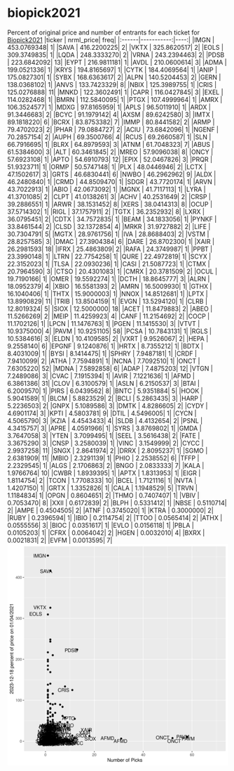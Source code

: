 # biopick2021
Percent of original price and number of entrants for each ticket for [Biopick2021](https://twitter.com/hashtag/Biopick2021)
|ticker |  nrml_price| freq|
|:------|-----------:|----:|
|IMGN   | 453.0769348|    1|
|SAVA   | 416.2200225|    2|
|VKTX   | 325.8620517|    2|
|EOLS   | 309.3749835|    1|
|LQDA   | 248.3333270|    2|
|VRNA   | 243.2394463|    2|
|PDSB   | 223.6842092|   13|
|EYPT   | 216.9811181|    1|
|AVDL   | 210.0600614|    3|
|ADMA   | 199.0521336|    1|
|KRYS   | 194.8165697|    1|
|CYTK   | 184.4069564|    1|
|ANIP   | 175.0827301|    1|
|SYBX   | 168.6363617|    2|
|ALPN   | 140.5204453|    2|
|GERN   | 138.0368102|    1|
|ANVS   | 133.7423329|    8|
|NBIX   | 125.3989755|    1|
|CRIS   | 125.0276888|   11|
|MNKD   | 122.3602491|    1|
|CAPR   | 116.0427845|    3|
|EXEL   | 114.0282468|    1|
|BMRN   | 112.5840095|    1|
|PTGX   | 107.4999964|    1|
|AMRX   | 106.3524577|    1|
|MDXG   |  97.8165959|    1|
|APLS   |  96.5011910|    1|
|ARDX   |  91.3446683|    2|
|BCYC   |  91.1979142|    4|
|AXSM   |  89.6242580|    3|
|IMTX   |  89.1818220|    6|
|BCRX   |  83.8753382|    7|
|IMMP   |  80.8441582|    2|
|ARMP   |  79.4702023|    2|
|PHAR   |  79.0884727|    2|
|ACIU   |  73.6842096|    1|
|NGENF  |  70.2857154|    2|
|AUPH   |  69.3500766|    4|
|RCUS   |  69.2660587|    1|
|SLN    |  66.7916695|    1|
|BLRX   |  64.8979593|    3|
|ATNM   |  61.7048323|    7|
|ABUS   |  61.5384600|    3|
|ALT    |  60.3461845|    2|
|MREO   |  57.9096038|    8|
|ONCY   |  57.6923108|    1|
|APTO   |  54.6910793|   12|
|EPIX   |  52.0467826|    3|
|PRQR   |  51.9323711|    1|
|ORMP   |  50.5747148|    1|
|PLX    |  48.0446946|    2|
|LCTX   |  47.1502617|    3|
|GRTS   |  46.6830441|    6|
|NWBO   |  46.2962962|    9|
|ALDX   |  46.2480840|    1|
|CRMD   |  44.8509470|    1|
|SDGR   |  43.7720174|    1|
|ARVN   |  43.7022913|    1|
|ABIO   |  42.0673092|    1|
|MGNX   |  41.7117113|    1|
|LYRA   |  41.3701085|    2|
|CLPT   |  41.0138261|    3|
|ACHV   |  40.2531649|    2|
|CRSP   |  39.2886551|    1|
|ARWR   |  38.1531452|    8|
|XERS   |  38.0414313|    8|
|OCUP   |  37.5714302|    1|
|RIGL   |  37.1757911|    2|
|TGTX   |  36.2352932|    8|
|LXRX   |  36.0795451|    2|
|CDTX   |  34.7572835|    1|
|BEAM   |  34.1833056|    1|
|PYNKF  |  33.8461544|    2|
|CLSD   |  32.1372854|    4|
|MRKR   |  31.9727882|    2|
|LIFE   |  30.7304791|    5|
|MGTX   |  28.9761756|    1|
|IVA    |  28.8688403|    2|
|VSTM   |  28.8257585|    3|
|DMAC   |  27.3904384|    6|
|DARE   |  26.8702300|    1|
|XAIR   |  26.2981593|   18|
|IFRX   |  25.4863809|    2|
|RAFA   |  24.3749987|    1|
|PPBT   |  23.3990148|    1|
|LTRN   |  22.7754258|    1|
|QURE   |  22.4972819|    1|
|SCYX   |  22.3152023|    1|
|TLSA   |  22.0930236|    1|
|CASI   |  21.5087723|    1|
|CTMX   |  20.7964590|    3|
|CTSO   |  20.4301083|    1|
|CMRX   |  20.3781509|    2|
|OCUL   |  19.7190166|    1|
|OMER   |  19.5592274|    1|
|DCTH   |  18.8645777|    3|
|ALRN   |  18.0952379|    4|
|XBIO   |  16.5581393|    2|
|AMRN   |  16.5009930|    1|
|GTHX   |  16.1040406|    1|
|THTX   |  15.9000003|    1|
|NNOX   |  14.8512681|    1|
|LPTX   |  13.8990829|   11|
|TRIB   |  13.8504159|    1|
|EVGN   |  13.5294120|    1|
|CLRB   |  12.8019324|    5|
|SIOX   |  12.5000000|   18|
|ACET   |  11.8479883|    2|
|ABEO   |  11.5266269|    2|
|MEIP   |  11.4259923|    4|
|CANF   |  11.2154692|    2|
|COCP   |  11.1702126|    1|
|LPCN   |  11.1476763|    1|
|PGEN   |  11.1415530|    3|
|VTVT   |  10.9375000|    4|
|PAVM   |  10.9251105|   58|
|PCSA   |  10.7843131|    1|
|RGLS   |  10.5384616|    3|
|ELDN   |  10.4109585|    2|
|VXRT   |   9.9526067|    2|
|HEPA   |   9.2558140|    6|
|EPGNF  |   9.1240876|    1|
|HRTX   |   8.7355212|    1|
|BDTX   |   8.4031009|    1|
|BYSI   |   8.1414475|    1|
|SPHRY  |   7.9487181|    1|
|CRDF   |   7.9410099|    2|
|ATHA   |   7.7594891|    1|
|NCNA   |   7.7092510|    1|
|ONCT   |   7.6305220|   52|
|MDNA   |   7.5892858|    6|
|ADAP   |   7.4875203|   12|
|VTGN   |   7.2489086|    3|
|CVAC   |   7.1915394|    1|
|AVIR   |   7.1221636|    1|
|AFMD   |   6.3861386|   31|
|CLOV   |   6.3100579|    1|
|ASLN   |   6.2150537|    3|
|BTAI   |   6.2009570|    1|
|PIRS   |   6.0439562|    8|
|BNTC   |   5.9351884|    5|
|HOOK   |   5.9041589|    1|
|BLCM   |   5.8823529|    2|
|BCLI   |   5.2863435|    3|
|HARP   |   5.2236503|    2|
|GNPX   |   5.1089586|    3|
|DMTK   |   4.8286605|    2|
|CYDY   |   4.6901174|    3|
|KPTI   |   4.5803781|    9|
|DTIL   |   4.5496005|    1|
|CYCN   |   4.5065790|    3|
|KZIA   |   4.4543433|    4|
|SLDB   |   4.4132654|    2|
|PSNL   |   4.3415757|    3|
|APRE   |   4.0591966|    1|
|SYRS   |   3.8769802|    1|
|GMDA   |   3.7647058|    3|
|YTEN   |   3.7099495|    1|
|SEEL   |   3.5616438|    2|
|FATE   |   3.3675290|    3|
|CNSP   |   3.2580039|    1|
|VINC   |   3.1549999|    2|
|CYCC   |   2.9937258|   11|
|SNGX   |   2.8641974|    2|
|DRRX   |   2.8095237|    1|
|SGMO   |   2.6381909|   11|
|MBIO   |   2.3291139|    1|
|PHIO   |   2.2538552|    6|
|TFFP   |   2.2329545|    1|
|ALGS   |   2.1706863|    2|
|BNGO   |   2.0833333|    7|
|KALA   |   1.9766764|   10|
|CWBR   |   1.8939395|    1|
|APTX   |   1.8313953|    1|
|EIGR   |   1.8114754|    2|
|TCON   |   1.7708333|   10|
|BCEL   |   1.7121116|    1|
|NVTA   |   1.4207150|    1|
|GRTX   |   1.3352826|    1|
|CALA   |   1.1948529|    5|
|TRVN   |   1.1184834|    1|
|OPGN   |   0.8604651|    2|
|THMO   |   0.7407407|    1|
|VBIV   |   0.7053470|    8|
|XXII   |   0.6172839|    2|
|BLPH   |   0.5331412|    1|
|NBSE   |   0.5110714|    2|
|AMPE   |   0.4504505|    2|
|ATNF   |   0.3745020|    1|
|KTRA   |   0.3000000|    2|
|RUBY   |   0.2396594|    1|
|IBIO   |   0.2114754|    2|
|TTOO   |   0.0565414|    2|
|ATHX   |   0.0555556|    3|
|BIOC   |   0.0351617|    1|
|EVLO   |   0.0156118|    1|
|PBLA   |   0.0105203|    1|
|CFRX   |   0.0064042|    2|
|HGEN   |   0.0032010|    4|
|BXRX   |   0.0021831|    2|
|EVFM   |   0.0013595|    7|
![retvspicks](biopicks.png?raw=true)
